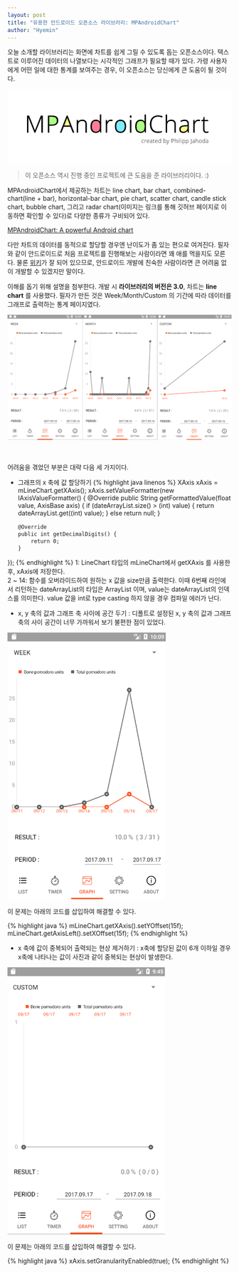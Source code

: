 ```yaml
---
layout: post
title: "유용한 안드로이드 오픈소스 라이브러리: MPAndroidChart"
author: "Hyemin"
---
```


<style>
  img {
    margin: auto;
  }
</style>

오늘 소개할 라이브러리는 화면에 차트를 쉽게 그릴 수 있도록 돕는 오픈소스이다. 텍스트로 이루어진 데이터의 나열보다는 시각적인 그래프가 필요할 때가 있다. 가령 사용자에게 어떤 일에 대한 통계를 보여주는 경우, 이 오픈소스는 당신에게 큰 도움이 될 것이다.

![MPAndroidChart](/images/2017-09-17-유용한-안드로이드-오픈소스-라이브러리:-MPAndroidChart/MPAndroidChart.png)

> 이 오픈소스 역시 진행 중인 프로젝트에 큰 도움을 준 라이브러리이다. :)

MPAndroidChart에서 제공하는 차트는 line chart, bar chart, combined-chart(line + bar), horizontal-bar chart, pie chart, scatter chart, candle stick chart, bubble chart, 그리고 radar chart(이미지는 링크를 통해 깃허브 페이지로 이동하면 확인할 수 있다)로 다양한 종류가 구비되어 있다.

[MPAndroidChart: A powerful Android chart](https://github.com/PhilJay/MPAndroidChart)

다만 차트의 데이터를 동적으로 할당할 경우엔 난이도가 좀 있는 편으로 여겨진다. 필자와 같이 안드로이드로 처음 프로젝트를 진행해보는 사람이라면 꽤 애를 먹을지도 모른다. 물론 [위키](https://github.com/PhilJay/MPAndroidChart/wiki)가 잘 되어 있으므로, 안드로이드 개발에 친숙한 사람이라면 큰 어려움 없이 개발할 수 있겠지만 말이다.

이해를 돕기 위해 설명을 첨부한다. 개발 시 **라이브러리의 버전은 3.0**, 차트는 **line chart** 를 사용했다. 필자가 만든 것은 Week/Month/Custom 의 기간에 따라 데이터를 그래프로 출력하는 통계 페이지였다.

![통계 예제](/images/2017-09-17-유용한-안드로이드-오픈소스-라이브러리:-MPAndroidChart/statistics.png)

<br><br>
어려움을 겪었던 부분은 대략 다음 세 가지이다.

* 그래프의 x 축에 값 할당하기
{% highlight java linenos %}
XAxis xAxis = mLineChart.getXAxis();
xAxis.setValueFormatter(new IAxisValueFormatter() {
      @Override
      public String getFormattedValue(float value, AxisBase axis) {
          if (dateArrayList.size() > (int) value) {
              return dateArrayList.get((int) value);
          } else return null;
      }

      @Override
      public int getDecimalDigits() {
          return 0;
      }
});
{% endhighlight %}
1: LineChart 타입의 mLineChart에서 getXAxis 를 사용한 후, xAxis에 저장한다.<br>
2 ~ 14: 함수를 오버라이드하여 원하는 x 값을 size만큼 출력한다. 이때 6번째 라인에서 리턴하는 dateArrayList의 타입은 ArrayList<String> 이며, value는 dateArrayList의 인덱스를 의미한다. value 값을 int로 type casting 하지 않을 경우 컴파일 에러가 난다.

* x, y 축의 값과 그래프 축 사이에 공간 두기
: 디폴트로 설정된 x, y 축의 값과 그래프 축의 사이 공간이 너무 가까워서 보기 불편한 점이 있었다.

![좁은 공간 예제](/images/2017-09-17-유용한-안드로이드-오픈소스-라이브러리:-MPAndroidChart/little_space.png)

이 문제는 아래의 코드를 삽입하여 해결할 수 있다.

{% highlight java %}
mLineChart.getXAxis().setYOffset(15f);
mLineChart.getAxisLeft().setXOffset(15f);
{% endhighlight %}

* x 축에 값이 중복되어 출력되는 현상 제거하기
: x축에 할당된 값이 6개 이하일 경우 x축에 나타나는 값이 사진과 같이 중복되는 현상이 발생한다.

![중복 예제](/images/2017-09-17-유용한-안드로이드-오픈소스-라이브러리:-MPAndroidChart/overlap.png)

이 문제는 아래의 코드를 삽입하여 해결할 수 있다.

{% highlight java %}
xAxis.setGranularityEnabled(true);
{% endhighlight %}
